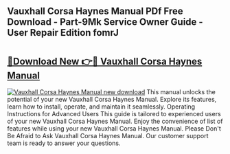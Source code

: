 ## Vauxhall Corsa Haynes Manual PDf Free Download - Part-9Mk Service Owner Guide - User Repair Edition fomrJ

# <h2><a href="http://cf25979.oget.top/?id=Vauxhall+Corsa+Haynes+Manual">🔗Download New 👉🔴 Vauxhall Corsa Haynes Manual</a></h2>

[![Vauxhall Corsa Haynes Manual new download](https://i.imgur.com/5g1atiW.png)](http://cf25979.oget.top/?id=Vauxhall+Corsa+Haynes+Manual)
This manual unlocks the potential of your new Vauxhall Corsa Haynes Manual. Explore its features, learn how to install, operate, and maintain it seamlessly. Operating Instructions for Advanced Users This guide is tailored to experienced users of your new Vauxhall Corsa Haynes Manual. Enjoy the convenience of list of features while using your new Vauxhall Corsa Haynes Manual. Please Don't Be Afraid to Ask Vauxhall Corsa Haynes Manual. Our customer support team is ready to answer your questions.
